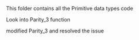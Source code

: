 This folder contains all the Primitive data types code

Look into Parity_3 function

modified Parity_3 and resolved the issue

